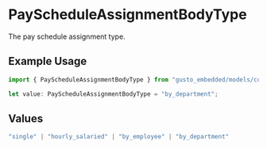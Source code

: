 # PayScheduleAssignmentBodyType

The pay schedule assignment type.

## Example Usage

```typescript
import { PayScheduleAssignmentBodyType } from "gusto_embedded/models/components";

let value: PayScheduleAssignmentBodyType = "by_department";
```

## Values

```typescript
"single" | "hourly_salaried" | "by_employee" | "by_department"
```